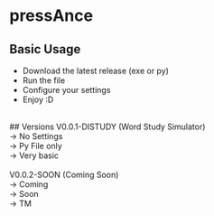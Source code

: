 # pressAnce
## Basic Usage
- Download the latest release (exe or py)
- Run the file
- Configure your settings
- Enjoy :D 
<br />
## Versions
V0.0.1-DISTUDY (Word Study Simulator) <br />
  -> No Settings <br />
  -> Py File only <br />
  -> Very basic <br />
  <br />
V0.0.2-SOON (Coming Soon) <br />
  -> Coming <br />
  -> Soon <br />
  -> TM <br />
